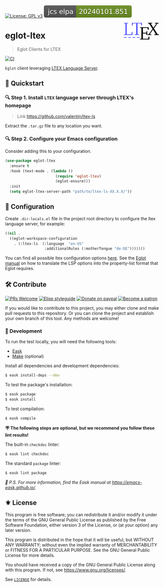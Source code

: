 [![License: GPL v3](https://img.shields.io/badge/License-GPL%20v3-blue.svg)](https://www.gnu.org/licenses/gpl-3.0)
[![JCS-ELPA](https://raw.githubusercontent.com/jcs-emacs/badges/master/elpa/v/eglot-ltex.svg)](https://jcs-emacs.github.io/jcs-elpa/#/eglot-ltex)

<img align="right" src="./etc/logo.png" with="115" height="55">

# eglot-ltex
> Eglot Clients for LTEX

[![CI](https://github.com/emacs-languagetool/eglot-ltex/actions/workflows/test.yml/badge.svg)](https://github.com/emacs-languagetool/eglot-ltex/actions/workflows/test.yml)

`Eglot` client leveraging [LTEX Language Server](https://github.com/valentjn/ltex-ls).

## 💾 Quickstart

### 🔍 Step 1. Install `LTEX` language server through LTEX's homepage
> Link https://github.com/valentjn/ltex-ls

Extract the `.tar.gz` file to any location you want.

### 🔍 Step 2. Configure your Emacs configuration

Consider adding this to your configuration.

```el
(use-package eglot-ltex
  :ensure t
  :hook (text-mode . (lambda ()
                       (require 'eglot-ltex)
                       (eglot-ensure)))
  :init
  (setq eglot-ltex-server-path "path/to/ltex-ls-XX.X.X/"))
```

## 🔧 Configuration

Create `.dir-locals.el` file in the project root directory to configure the ltex
language server, for example:

```el
((nil .
  ((eglot-workspace-configuration
    . (:ltex-ls  (:language  "en-US"
                  :additionalRules (:motherTongue "de-DE")))))))
```

You can find all possible ltex configuration options
[here](https://valentjn.github.io/vscode-ltex/docs/settings.html). See the
[Eglot manual](https://joaotavora.github.io/eglot/#JSONRPC-objects-in-Elisp) on
how to translate the LSP options into the property-list format that Eglot
requires.

## 🛠️ Contribute

[![PRs Welcome](https://img.shields.io/badge/PRs-welcome-brightgreen.svg)](http://makeapullrequest.com)
[![Elisp styleguide](https://img.shields.io/badge/elisp-style%20guide-purple)](https://github.com/bbatsov/emacs-lisp-style-guide)
[![Donate on paypal](https://img.shields.io/badge/paypal-donate-1?logo=paypal&color=blue)](https://www.paypal.me/jcs090218)
[![Become a patron](https://img.shields.io/badge/patreon-become%20a%20patron-orange.svg?logo=patreon)](https://www.patreon.com/jcs090218)

If you would like to contribute to this project, you may either
clone and make pull requests to this repository. Or you can
clone the project and establish your own branch of this tool.
Any methods are welcome!

### 🔬 Development

To run the test locally, you will need the following tools:

- [Eask](https://emacs-eask.github.io/)
- [Make](https://www.gnu.org/software/make/) (optional)

Install all dependencies and development dependencies:

```sh
$ eask install-deps --dev
```

To test the package's installation:

```sh
$ eask package
$ eask install
```

To test compilation:

```sh
$ eask compile
```

**🪧 The following steps are optional, but we recommend you follow these lint results!**

The built-in `checkdoc` linter:

```sh
$ eask lint checkdoc
```

The standard `package` linter:

```sh
$ eask lint package
```

*📝 P.S. For more information, find the Eask manual at https://emacs-eask.github.io/.*

## ⚜️ License

This program is free software; you can redistribute it and/or modify
it under the terms of the GNU General Public License as published by
the Free Software Foundation, either version 3 of the License, or
(at your option) any later version.

This program is distributed in the hope that it will be useful,
but WITHOUT ANY WARRANTY; without even the implied warranty of
MERCHANTABILITY or FITNESS FOR A PARTICULAR PURPOSE.  See the
GNU General Public License for more details.

You should have received a copy of the GNU General Public License
along with this program.  If not, see <https://www.gnu.org/licenses/>.

See [`LICENSE`](./LICENSE.txt) for details.
